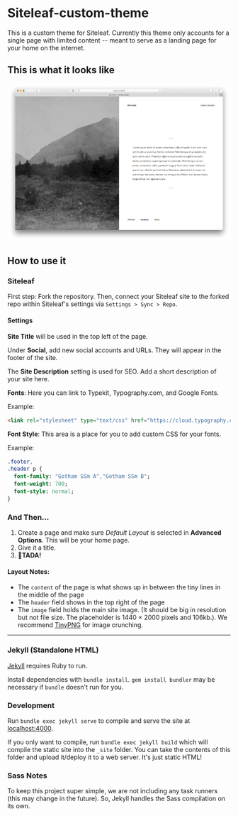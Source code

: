 # Siteleaf-custom-theme
This is a custom theme for Siteleaf. Currently this theme only accounts for a single page with limited content -- meant to serve as a landing page for your home on the internet.

## This is what it looks like
![alt text](screenshot.png)

## How to use it
### Siteleaf

First step: Fork the repository. Then, connect your Siteleaf site to the forked repo within Siteleaf's settings via `Settings > Sync > Repo`.

#### Settings

**Site Title** will be used in the top left of the page.

Under **Social**, add new social accounts and URLs. They will appear in the footer of the site.

The **Site Description** setting is used for SEO. Add a short description of your site here.

**Fonts**: Here you can link to Typekit, Typography.com, and Google Fonts.

Example: 
```html
<link rel="stylesheet" type="text/css" href="https://cloud.typography.com/1234567/1234567/css/fonts.css" />
```

**Font Style**: This area is a place for you to add custom CSS for your fonts.

Example:
```sass
.footer,
.header p {
  font-family: "Gotham SSm A","Gotham SSm B";
  font-weight: 700;
  font-style: normal;
}
```

### And Then...
1. Create a page and make sure _Default Layout_ is selected in **Advanced Options**. This will be your home page.
2. Give it a title.
3. 🎉**TADA!**

#### Layout Notes:

  - The `content` of the page is what shows up in between the tiny lines in the middle of the page
  - The `header` field shows in the top right of the page
  - The `image` field holds the main site image. (It should be big in resolution but not file size. The placeholder is 1440 × 2000 pixels and 106kb.). We recommend [TinyPNG](https://tinypng.com/) for image crunching.

---

### Jekyll (Standalone HTML)

[Jekyll](http://jekyllrb.com/) requires Ruby to run.

Install dependencies with `bundle install`. `gem install bundler` may be necessary if `bundle` doesn't run for you.

### Development

Run `bundle exec jekyll serve` to compile and serve the site at [localhost:4000](http://localhost:4000).

If you only want to compile, run `bundle exec jekyll build` which will compile the static site into the `_site` folder. You can take the contents of this folder and upload it/deploy it to a web server. It's just static HTML!

### Sass Notes
To keep this project super simple, we are not including any task runners (this may change in the future). So, Jekyll handles the Sass compilation on its own.
